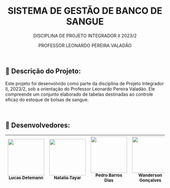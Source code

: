 <h1 align="center"> SISTEMA DE GESTÃO DE BANCO DE SANGUE </h1>
<P align="center"> DISCIPLINA DE PROJETO INTEGRADOR II 2023/2 </P>
<P align="center"> PROFESSOR LEONARDO PEREIRA VALADÃO </P>

<br>

## :pushpin: Descrição do Projeto:
Este projeto foi desenvolvido como parte da disciplina de Projeto Integrador II, 2023/2, sob a orientação do Professor Leonardo Pereira Valadão. Ele compreende um conjunto elaborado de tabelas destinadas ao controle eficaz do estoque de bolsas de sangue.

<br>

## :pushpin: Desenvolvedores:
| [<img src="https://avatars.githubusercontent.com/u/110741308?v=4" width=115><br><sub>Lucas Detemann</sub>](https://github.com/Detemann) |  [<img src="https://avatars.githubusercontent.com/u/147534346?v=4" width=115><br><sub>Natalia Tayar</sub>](https://github.com/tayarnat) | [<img src="https://avatars.githubusercontent.com/u/137368270?v=4" width=115><br><sub>Pedro Barros Dias</sub>](https://github.com/PedroDias00) | [<img src="https://avatars.githubusercontent.com/u/105672201?v=4" width=115><br><sub>Wanderson Gonçalves</sub>](https://github.com/Wandersontr01) |
| :---: | :---: | :---: | :---: |

<br>
